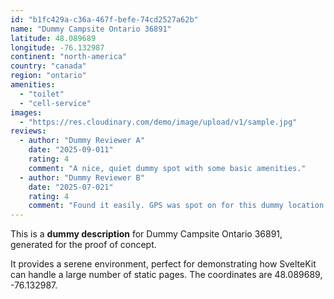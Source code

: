 ```yaml
---
id: "b1fc429a-c36a-467f-befe-74cd2527a62b"
name: "Dummy Campsite Ontario 36891"
latitude: 48.089689
longitude: -76.132987
continent: "north-america"
country: "canada"
region: "ontario"
amenities:
  - "toilet"
  - "cell-service"
images:
  - "https://res.cloudinary.com/demo/image/upload/v1/sample.jpg"
reviews:
  - author: "Dummy Reviewer A"
    date: "2025-09-011"
    rating: 4
    comment: "A nice, quiet dummy spot with some basic amenities."
  - author: "Dummy Reviewer B"
    date: "2025-07-021"
    rating: 4
    comment: "Found it easily. GPS was spot on for this dummy location."
---
```


This is a **dummy description** for Dummy Campsite Ontario 36891, generated for the proof of concept.

It provides a serene environment, perfect for demonstrating how SvelteKit can handle a large number of static pages. The coordinates are 48.089689, -76.132987.
